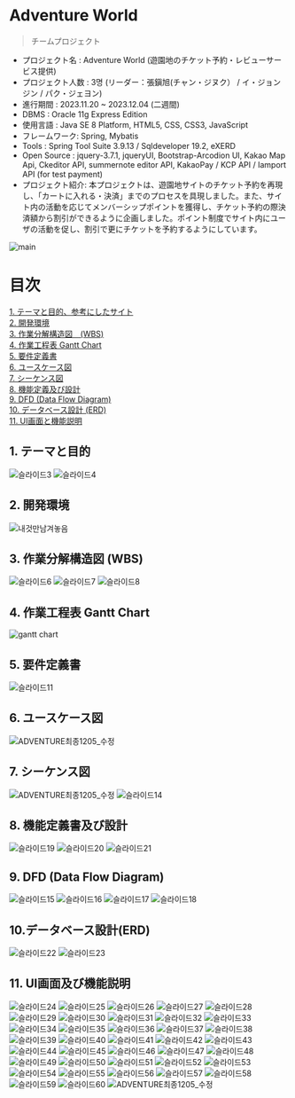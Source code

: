 Adventure World
=================
> チームプロジェクト

- プロジェクト名 : Adventure World (遊園地のチケット予約・レビューサービス提供) <br>
- プロジェクト人数 : 3명 (リーダー：張鎭旭(チャン・ジヌク） / イ・ジョンジン / パク・ジェヨン)
- 進行期間 : 2023.11.20 ~ 2023.12.04 (二週間) <br>
- DBMS : Oracle 11g Express Edition <br>
- 使用言語 : Java SE 8 Platform, HTML5, CSS, CSS3, JavaScript <br>
- フレームワーク: Spring, Mybatis
- Tools : Spring Tool Suite 3.9.13 / Sqldeveloper 19.2, eXERD
- Open Source : jquery-3.7.1, jqueryUI, Bootstrap-Arcodion UI, Kakao Map Api, Ckeditor API, summernote editor API, KakaoPay / KCP API / Iamport API (for test payment)
- プロジェクト紹介: 本プロジェクトは、遊園地サイトのチケット予約を再現し、「カートに入れる・決済」までのプロセスを具現しました。また、サイト内の活動を応じてメンバーシップポイントを獲得し、チケット予約の際決済額から割引ができるように企画しました。ポイント制度でサイト内にユーザの活動を促し、割引で更にチケットを予約するようにしています。

![main](https://github.com/Joyfuler/2ndTeamProject/assets/137759165/a8437fb1-5704-4f6f-bf51-a5e705f7fb77)

# 目次
[1. テーマと目的、参考にしたサイト](https://github.com/Joyfuler/2ndTeamProject#1-%EC%A3%BC%EC%A0%9C-%EB%B0%8F-%EB%AA%A9%EC%A0%81)<br>
[2. 開発環境](https://github.com/Joyfuler/2ndTeamProject#2-%EA%B0%9C%EB%B0%9C%ED%99%98%EA%B2%BD)<br>
[3. 作業分解構造図　(WBS)](https://github.com/Joyfuler/2ndTeamProject#3-%EC%9E%91%EC%97%85%EB%B6%84%ED%95%A0-%EA%B5%AC%EC%A1%B0%EB%8F%84-wbs) <br>
[4. 作業工程表 Gantt Chart](https://github.com/Joyfuler/2ndTeamProject#4-%EC%9E%91%EC%97%85%EC%9D%BC%EC%A0%95-gantt-chart) <br>
[5. 要件定義書](https://github.com/Joyfuler/2ndTeamProject#5-%EC%9A%94%EA%B5%AC%EC%82%AC%ED%95%AD-%EB%B6%84%EC%84%9D) <br>
[6. ユースケース図](https://github.com/Joyfuler/2ndTeamProject#6-%EC%9C%A0%EC%8A%A4%EC%BC%80%EC%9D%B4%EC%8A%A4-%EB%8B%A4%EC%9D%B4%EC%96%B4%EA%B7%B8%EB%9E%A8) <br>
[7. シーケンス図](https://github.com/Joyfuler/2ndTeamProject#7-%EC%88%9C%EC%B0%A8-%EB%8B%A4%EC%9D%B4%EC%96%B4%EA%B7%B8%EB%9E%A8) <br>
[8. 機能定義及び設計](https://github.com/Joyfuler/2ndTeamProject#8-%EA%B8%B0%EB%8A%A5%EC%A0%95%EC%9D%98-%EB%B0%8F-%EC%84%A4%EA%B3%84) <br>
[9. DFD (Data Flow Diagram)](https://github.com/Joyfuler/2ndTeamProject#9-dfd-data-flow-diagram) <br>
[10. データベース設計 (ERD)](https://github.com/Joyfuler/2ndTeamProject#10-db-%EC%84%A4%EA%B3%84-erd-%EB%B0%8F-project-explorer)<br>
[11. UI画面と機能説明](https://github.com/Joyfuler/2ndTeamProject#11-ui-%ED%99%94%EB%A9%B4-%EB%B0%8F-%EA%B8%B0%EB%8A%A5-%EC%84%A4%EB%AA%85)<br>


## 1. テーマと目的
![슬라이드3](https://github.com/Joyfuler/2ndTeamProject/assets/137759165/8277cea5-8329-4de0-8808-8bef0a138967)
![슬라이드4](https://github.com/Joyfuler/2ndTeamProject/assets/137759165/a406f6de-e512-4a07-a3eb-a628f8fd7d16)


## 2. 開発環境
![내것만남겨놓음](https://github.com/Joyfuler/2ndTeamProject/assets/137759165/f3b9803f-7d4d-445e-beec-85219fa03dca)


## 3. 作業分解構造図 (WBS)
![슬라이드6](https://github.com/Joyfuler/2ndTeamProject/assets/137759165/0348d2f1-973a-42b9-b547-a12f91e5d758)
![슬라이드7](https://github.com/Joyfuler/2ndTeamProject/assets/137759165/13a3290f-1d16-4349-a558-85fd3852a821)
![슬라이드8](https://github.com/Joyfuler/2ndTeamProject/assets/137759165/07056cd9-4e68-4fe6-980c-26fbfba5e999)


## 4. 作業工程表 Gantt Chart
![gantt chart](https://github.com/Joyfuler/2ndTeamProject/assets/137759165/368de630-4cd0-46df-8090-e968ae714037)


## 5. 要件定義書
![슬라이드11](https://github.com/Joyfuler/2ndTeamProject/assets/137759165/48f44596-5db3-4be7-a861-550eeaec774a)


## 6. ユースケース図
![ADVENTURE최종1205_수정](https://github.com/Joyfuler/2ndTeamProject/assets/137759165/ff2bb500-934a-4fb4-93aa-5f55552c64f6)


## 7. シーケンス図
![ADVENTURE최종1205_수정](https://github.com/Joyfuler/2ndTeamProject/assets/137759165/33749722-d0a5-4f3c-93a3-669b1626ceca)
![슬라이드14](https://github.com/Joyfuler/2ndTeamProject/assets/137759165/8bc851c1-75da-4936-9a77-a3689a5c0b10)


## 8. 機能定義書及び設計
![슬라이드19](https://github.com/Joyfuler/2ndTeamProject/assets/137759165/d4d23d89-2b5d-4b2e-9f0c-431a7f020284)
![슬라이드20](https://github.com/Joyfuler/2ndTeamProject/assets/137759165/e554e7d5-f70a-4642-b5c1-16655a7164ae)
![슬라이드21](https://github.com/Joyfuler/2ndTeamProject/assets/137759165/2d30107d-deac-4508-ae80-7c55b94b56fc)


## 9. DFD (Data Flow Diagram)
![슬라이드15](https://github.com/Joyfuler/2ndTeamProject/assets/137759165/991b0eb2-a97c-4a95-85f6-fad8d7db96f3)
![슬라이드16](https://github.com/Joyfuler/2ndTeamProject/assets/137759165/d20a2dba-2242-4dab-ba1a-453ed767d848)
![슬라이드17](https://github.com/Joyfuler/2ndTeamProject/assets/137759165/2098a056-6ae0-4eda-9a99-7d0c99fdd0ad)
![슬라이드18](https://github.com/Joyfuler/2ndTeamProject/assets/137759165/c5034197-be8e-4a7f-b28d-e30520064eee)


## 10.データベース設計(ERD)
![슬라이드22](https://github.com/Joyfuler/2ndTeamProject/assets/137759165/9a173aec-e5cd-4aba-ac8d-b51e25551f62)
![슬라이드23](https://github.com/Joyfuler/2ndTeamProject/assets/137759165/525ef218-f3b7-4aaf-b7c9-4d600d17f472)


## 11. UI画面及び機能説明
![슬라이드24](https://github.com/Joyfuler/2ndTeamProject/assets/137759165/d17ed9fa-b494-4770-8b60-40df5a18cbac)
![슬라이드25](https://github.com/Joyfuler/2ndTeamProject/assets/137759165/8f1fe26c-a7d5-4ce6-a881-332790e55af4)
![슬라이드26](https://github.com/Joyfuler/2ndTeamProject/assets/137759165/41fece22-99b7-48c2-b3b7-fa9b60a32123)
![슬라이드27](https://github.com/Joyfuler/2ndTeamProject/assets/137759165/9fefac66-1bd2-432a-8a84-697805b144db)
![슬라이드28](https://github.com/Joyfuler/2ndTeamProject/assets/137759165/52cd7f6e-e8b0-4428-8380-fc6a3da40c39)
![슬라이드29](https://github.com/Joyfuler/2ndTeamProject/assets/137759165/78359dd4-f296-4db8-8f0a-387190965a29)
![슬라이드30](https://github.com/Joyfuler/2ndTeamProject/assets/137759165/0669a363-17b0-497b-af88-ad9362e3e422)
![슬라이드31](https://github.com/Joyfuler/2ndTeamProject/assets/137759165/fa65cc63-816f-4b1b-b49a-b11ceb49a63d)
![슬라이드32](https://github.com/Joyfuler/2ndTeamProject/assets/137759165/ec14ceb4-2e8c-471b-a4ae-b4c7d3807ff4)
![슬라이드33](https://github.com/Joyfuler/2ndTeamProject/assets/137759165/5b2e6b6b-8df2-4493-8cc6-c1ffbb10d0d2)
![슬라이드34](https://github.com/Joyfuler/2ndTeamProject/assets/137759165/7b1a5fde-e6bd-4985-8c7e-843fedace7b2)
![슬라이드35](https://github.com/Joyfuler/2ndTeamProject/assets/137759165/2718bc2c-a896-4b3e-bb1d-9b4b076ecb4c)
![슬라이드36](https://github.com/Joyfuler/2ndTeamProject/assets/137759165/b8b229f6-00bd-479d-a869-bb82140dfa2d)
![슬라이드37](https://github.com/Joyfuler/2ndTeamProject/assets/137759165/dcb1cf30-bb8a-4e81-b63f-23d57e5970e5)
![슬라이드38](https://github.com/Joyfuler/2ndTeamProject/assets/137759165/e6a88b07-5c5e-437f-8b8b-fe569c8e0121)
![슬라이드39](https://github.com/Joyfuler/2ndTeamProject/assets/137759165/7a9f1c9d-5d67-498c-83d4-48dcd0ed210a)
![슬라이드40](https://github.com/Joyfuler/2ndTeamProject/assets/137759165/2725ee1f-c0d2-40be-8163-3cc7802ba374)
![슬라이드41](https://github.com/Joyfuler/2ndTeamProject/assets/137759165/a48ab511-6918-4d18-b7d7-2c86cc917e86)
![슬라이드42](https://github.com/Joyfuler/2ndTeamProject/assets/137759165/a03a37e3-f741-4cd7-af48-2f1c180bc184)
![슬라이드43](https://github.com/Joyfuler/2ndTeamProject/assets/137759165/5b45a2e2-6e08-446e-bb3c-1048f8383562)
![슬라이드44](https://github.com/Joyfuler/2ndTeamProject/assets/137759165/6e30e832-b285-4d8a-8b70-1d21a9cfd43f)
![슬라이드45](https://github.com/Joyfuler/2ndTeamProject/assets/137759165/9f1543cb-93cb-41ef-b979-ba5bf064d687)
![슬라이드46](https://github.com/Joyfuler/2ndTeamProject/assets/137759165/c03686ac-40e2-414d-befa-9ae3d79c3ef4)
![슬라이드47](https://github.com/Joyfuler/2ndTeamProject/assets/137759165/8f8e7afe-6466-4846-84c4-9c83232500a1)
![슬라이드48](https://github.com/Joyfuler/2ndTeamProject/assets/137759165/72c4a329-bc8b-497b-90b2-806922682fc4)
![슬라이드49](https://github.com/Joyfuler/2ndTeamProject/assets/137759165/de3954eb-04ed-4246-9330-007b995055a7)
![슬라이드50](https://github.com/Joyfuler/2ndTeamProject/assets/137759165/2e3298dc-67f0-49f1-8f03-097357e75b45)
![슬라이드51](https://github.com/Joyfuler/2ndTeamProject/assets/137759165/c0f32675-72d9-4f3a-9d31-4577ac4a535c)
![슬라이드52](https://github.com/Joyfuler/2ndTeamProject/assets/137759165/446b6901-4be2-4fb5-8592-688239ab6b7f)
![슬라이드53](https://github.com/Joyfuler/2ndTeamProject/assets/137759165/6e2de826-7035-4039-83f2-4b1d6762b340)
![슬라이드54](https://github.com/Joyfuler/2ndTeamProject/assets/137759165/62a3d263-6821-438d-975f-1edf9cc92f8b)
![슬라이드55](https://github.com/Joyfuler/2ndTeamProject/assets/137759165/5985df10-46e5-4179-93a9-44063b83e802)
![슬라이드56](https://github.com/Joyfuler/2ndTeamProject/assets/137759165/b7bc6d31-5685-4ef9-a977-83b81c107e70)
![슬라이드57](https://github.com/Joyfuler/2ndTeamProject/assets/137759165/e52ff4a0-ab73-43b8-a663-ac59ecfc5b84)
![슬라이드58](https://github.com/Joyfuler/2ndTeamProject/assets/137759165/d1616cfd-94f1-4b3c-9035-f5d8b731f4b6)
![슬라이드59](https://github.com/Joyfuler/2ndTeamProject/assets/137759165/43682084-d26a-44df-98e5-807158cc213b)
![슬라이드60](https://github.com/Joyfuler/2ndTeamProject/assets/137759165/f2a2542e-a78f-4179-acb0-15fe47526681)
![ADVENTURE최종1205_수정](https://github.com/Joyfuler/2ndTeamProject/assets/137759165/c4bd22e0-8fd4-4ef2-8f65-6efcafdb9b13)
